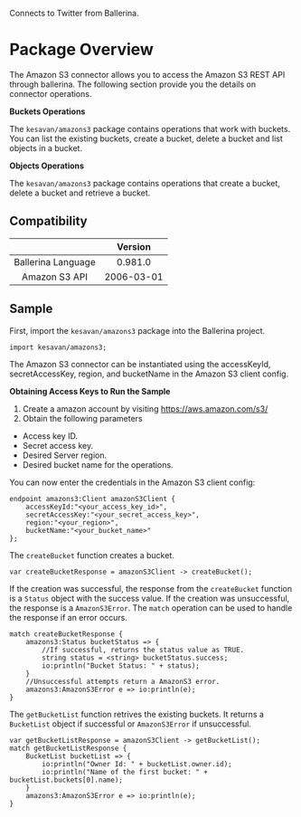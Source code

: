 Connects to Twitter from Ballerina. 

# Package Overview

The Amazon S3 connector allows you to access the Amazon S3 REST API through ballerina. The following section provide you the details on connector operations.


**Buckets Operations**

The `kesavan/amazons3` package contains operations that work with buckets. You can list the existing buckets, create a bucket, 
delete a bucket and list objects in a bucket.

**Objects Operations**

The `kesavan/amazons3` package contains operations that create a bucket, delete a bucket and retrieve a bucket. 



## Compatibility
|                    |    Version     |  
|:------------------:|:--------------:|
| Ballerina Language |   0.981.0      |
| Amazon S3 API        |   2006-03-01     |


## Sample

First, import the `kesavan/amazons3` package into the Ballerina project.

```ballerina
import kesavan/amazons3;
```
    
The Amazon S3 connector can be instantiated using the accessKeyId, secretAccessKey, region, 
and bucketName in the Amazon S3 client config.

**Obtaining Access Keys to Run the Sample**

 1. Create a amazon account by visiting <https://aws.amazon.com/s3/>
 2. Obtain the following parameters
   * Access key ID.
   * Secret access key.
   * Desired Server region.
   * Desired bucket name for the operations.


You can now enter the credentials in the Amazon S3 client config:
```ballerina
endpoint amazons3:Client amazonS3Client {
    accessKeyId:"<your_access_key_id>",
    secretAccessKey:"<your_secret_access_key>",
    region:"<your_region>",
    bucketName:"<your_bucket_name>"
};
```

The `createBucket` function creates a bucket.

   `var createBucketResponse = amazonS3Client -> createBucket();`
   
If the creation was successful, the response from the `createBucket` function is a `Status` object with the success value. If the creation was unsuccessful, the response is a `AmazonS3Error`. The `match` operation can be used to handle the response if an error occurs.

```ballerina
match createBucketResponse {
    amazons3:Status bucketStatus => {
        //If successful, returns the status value as TRUE.
        string status = <string> bucketStatus.success;
        io:println("Bucket Status: " + status);
    }
    //Unsuccessful attempts return a AmazonS3 error.
    amazons3:AmazonS3Error e => io:println(e);
}
```

The `getBucketList` function retrives the existing buckets. It returns a `BucketList` object if successful or `AmazonS3Error` if unsuccessful.

```ballerina
var getBucketListResponse = amazonS3Client -> getBucketList();
match getBucketListResponse {
    BucketList bucketList => {
        io:println("Owner Id: " + bucketList.owner.id);
        io:println("Name of the first bucket: " + bucketList.buckets[0].name);
    }
    amazons3:AmazonS3Error e => io:println(e);
}
```
